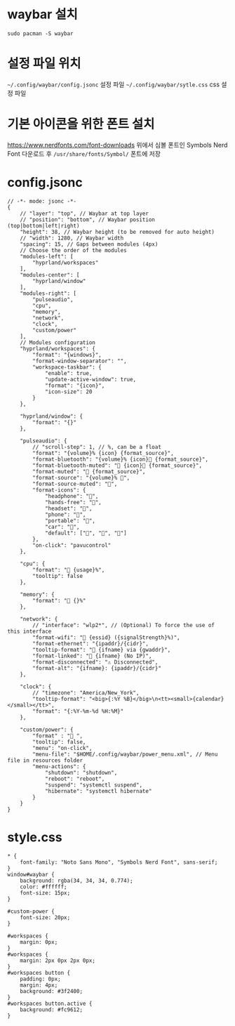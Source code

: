 # waybar 설치
```sudo pacman -S waybar```

# 설정 파일 위치
```~/.config/waybar/config.jsonc``` 설정 파일
```~/.config/waybar/sytle.css``` css 설정 파일


# 기본 아이콘을 위한 폰트 설치
https://www.nerdfonts.com/font-downloads
위에서 심볼 폰트인 Symbols Nerd Font 다운로드 후 ```/usr/share/fonts/Symbol/``` 폰트에 저장

# config.jsonc

```
// -*- mode: jsonc -*-
{
    // "layer": "top", // Waybar at top layer
    // "position": "bottom", // Waybar position (top|bottom|left|right)
    "height": 38, // Waybar height (to be removed for auto height)
    // "width": 1280, // Waybar width
    "spacing": 15, // Gaps between modules (4px)
    // Choose the order of the modules
    "modules-left": [
        "hyprland/workspaces"
    ],
    "modules-center": [
        "hyprland/window"
    ],
    "modules-right": [
        "pulseaudio",
        "cpu",
        "memory",
        "network",
        "clock",
        "custom/power"
    ],
    // Modules configuration
    "hyprland/workspaces": {
        "format": "{windows}",
        "format-window-separator": "",
        "workspace-taskbar": {
            "enable": true,
            "update-active-window": true,
            "format": "{icon}",
            "icon-size": 20
        }
    },

    "hyprland/window": {
        "format": "{}"
    },

    "pulseaudio": {
        // "scroll-step": 1, // %, can be a float
        "format": "{volume}% {icon} {format_source}",
        "format-bluetooth": "{volume}% {icon} {format_source}",
        "format-bluetooth-muted": " {icon} {format_source}",
        "format-muted": " {format_source}",
        "format-source": "{volume}% ",
        "format-source-muted": "",
        "format-icons": {
            "headphone": "",
            "hands-free": "󰏳",
            "headset": "",
            "phone": "",
            "portable": "",
            "car": "",
            "default": ["", "", ""]
        },
        "on-click": "pavucontrol"
    },

    "cpu": {
        "format": " {usage}%",
        "tooltip": false
    },

    "memory": {
        "format": " {}%"
    },

    "network": {
        // "interface": "wlp2*", // (Optional) To force the use of this interface
        "format-wifi": " {essid} ({signalStrength}%)",
        "format-ethernet": "{ipaddr}/{cidr}",
        "tooltip-format": "󱡠 {ifname} via {gwaddr}",
        "format-linked": "󱞐 {ifname} (No IP)",
        "format-disconnected": "⚠ Disconnected",
        "format-alt": "{ifname}: {ipaddr}/{cidr}"
    },

    "clock": {
        // "timezone": "America/New_York",
        "tooltip-format": "<big>{:%Y %B}</big>\n<tt><small>{calendar}</small></tt>",
        "format": "{:%Y-%m-%d %H:%M}"
    },
   
    "custom/power": {
        "format" : " ",
		"tooltip": false,
		"menu": "on-click",
		"menu-file": "$HOME/.config/waybar/power_menu.xml", // Menu file in resources folder
		"menu-actions": {
			"shutdown": "shutdown",
			"reboot": "reboot",
			"suspend": "systemctl suspend",
			"hibernate": "systemctl hibernate"
		}
    }
}
```

# style.css

```
* {
	font-family: "Noto Sans Mono", "Symbols Nerd Font", sans-serif;
}
window#waybar {
	background: rgba(34, 34, 34, 0.774);
	color: #ffffff;
	font-size: 15px;
}

#custom-power {
	font-size: 20px; 
}

#workspaces {
	margin: 0px;
}
#workspaces {
	margin: 2px 0px 2px 0px;
}
#workspaces button {
	padding: 0px;
	margin: 4px;
	background: #3f2400;
}
#workspaces button.active {
	background: #fc9612;
}
```
